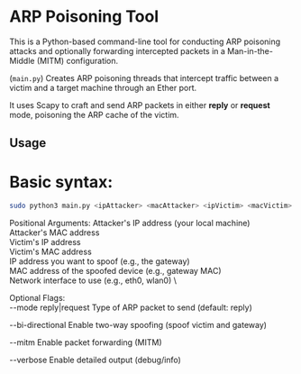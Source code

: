 # ARP Poisoning Tool

This is a Python-based command-line tool for conducting ARP poisoning attacks and optionally forwarding intercepted packets in a Man-in-the-Middle (MITM) configuration.

(`main.py`) Creates ARP poisoning threads that intercept traffic between a victim and a target machine through an Ether port.

It uses Scapy to craft and send ARP packets in either **reply** or **request** mode, poisoning the ARP cache of the victim.

## Usage

# Basic syntax:
```bash
sudo python3 main.py <ipAttacker> <macAttacker> <ipVictim> <macVictim> <ipToSpoof> <macTarget> <iface> [OPTIONS]
```
Positional Arguments:
  <ipAttacker>      Attacker's IP address (your local machine) \
  <macAttacker>     Attacker's MAC address \
  <ipVictim>        Victim's IP address \
  <macVictim>       Victim's MAC address \
  <ipToSpoof>       IP address you want to spoof (e.g., the gateway) \
  <macTarget>       MAC address of the spoofed device (e.g., gateway MAC) \
  <iface>           Network interface to use (e.g., eth0, wlan0) \ 

Optional Flags: \
  --mode reply|request      Type of ARP packet to send (default: reply)  

  --bi-directional          Enable two-way spoofing (spoof victim and gateway)  

  --mitm                    Enable packet forwarding (MITM)     

  --verbose                 Enable detailed output (debug/info)    
